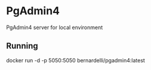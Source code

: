 # PgAdmin4
PgAdmin4 server for local environment

## Running
docker run -d -p 5050:5050 bernardelli/pgadmin4:latest
